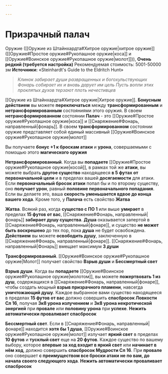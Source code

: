 ```yaml
---

---
```

# Призрачный палач

Оружие ([[Оружие из Штайнхардта#Хитрое оружие|хитрое оружие]] ([[Оружие#Простое оружие#Рукопашное оружие|коса]] и [[Оружие#Воинское оружие#Рукопашное оружие|молот]])), **Очень редкий (требуется настройка)**
Рекомендуемая стоимость: 5001-50000 зм
**Источники:** «Steinhardt's Guide to the Eldritch Hunt»

> *Клинок забирает души развращенных и богохульствующих*
> *Фонарь собирает их и вновь дарует им цель*
> *Пусть вопли этих проклятых духов терзают плоть нечестивцев*

[[Оружие из Штайнхардта#Хитрое оружие|Хитрое оружие]]. **Бонусным действием** вы можете **переключаться** между **трансформированным** и **нетрансформированным** состояниями этого оружия. В своем **нетрансформированном** состоянии **Палач** - это [[Оружие#Простое оружие#Рукопашное оружие|коса]] и [[Снаряжение#Фонарь, направленный|фонарь]]. В своем **трансформированном** состоянии оружие представляет собой единый массивный [[Оружие#Воинское оружие#Рукопашное оружие|молот]]

Вы получаете **бонус +1 к броскам атаки** и **урона**, совершаемыми с помощью этого **магического оружия**

**Нетрансформированный**. Когда вы **попадаете** [[Оружие#Простое оружие#Рукопашное оружие|косой]], в рамках той же **атаки**, вы можете выбрать **другое существо** находящееся **в 5 футах от первоначальной цели** и в пределах вашей **досягаемости** для атаки. Если **первоначальный бросок атаки** попал бы и по второму существу, оно **получает урон**, равный **половине первоначального попадания**. Если вы делаете это, ваша **скорость уменьшается вдвое до конца вашего хода**. Кроме того, у **Палача** есть свойство **Жатва**

**Жатва**. Всякий раз, когда **существо с ПО 1** или выше **умирает** в пределах **15 футов от вас**, [[Снаряжение#Фонарь, направленный|фонарь]] **забирает душу существа**. **Душа** оказывается запертой в [[Снаряжение#Фонарь, направленный|фонаре]], и существо **не может быть воскрешено** до тех пор, пока **душа** не будет освобождена. **Действием** вы можете **освободить душу**, заключенную в [[Снаряжение#Фонарь, направленный|фонаре]]. [[Снаряжение#Фонарь, направленный|Фонарь]] вмещает максимум **3 души**

**Трансформированный**. [[Оружие#Воинское оружие#Рукопашное оружие|Молот]] получает свойство **Взрыв души** и **Бессмертный свет**

**Взрыв души**. Когда вы **попадаете** [[Оружие#Воинское оружие#Рукопашное оружие|молотом]], вы можете **пожертвовать 1 из душ**, содержащихся в [[Снаряжение#Фонарь, направленный|фонаре]], чтобы создать мощный **взрыв призрачного пламени**, навсегда **уничтожающий душу**. Каждое выбранное вами существо находящееся в пределах **15 футов от вас** должно совершить **спасбросок Ловкости Сл 16**, получая **3к8 урона излучением** и **3к8 урона некротической энергией** при **провале** или **половину урона** при **успехе**. **Нежить автоматически проваливает спасбросок**

**Бессмертный свет**. Если в [[Снаряжение#Фонарь, направленный|фонаре]] находится **хотя бы 1 душа**, [[Оружие#Воинское оружие#Рукопашное оружие|молот]] излучает **яркий свет** в пределах **10 футов** и **тусклый свет** еще на **20 футов**. Каждое существо по вашему выбору, которое **впервые за ход входит в яркий свет** или **начинает в нём ход**, должно совершить **спасбросок Мудрости Сл 16**. При **провале** оно совершает **с преимуществом все броски атаки не по вам, до начала своего следующего хода**. **Нежить автоматически проваливает спасбросок**